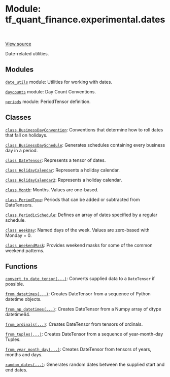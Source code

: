 <!--
This file is generated by a tool. Do not edit directly.
For open-source contributions the docs will be updated automatically.
-->


<div itemscope itemtype="http://developers.google.com/ReferenceObject">
<meta itemprop="name" content="tf_quant_finance.experimental.dates" />
<meta itemprop="path" content="Stable" />
</div>

# Module: tf_quant_finance.experimental.dates

<!-- Insert buttons and diff -->

<table class="tfo-notebook-buttons tfo-api" align="left">
</table>

<a target="_blank" href="https://github.com/google/tf-quant-finance/blob/master/tf_quant_finance/experimental/dates/__init__.py">View source</a>



Date-related utilities.



## Modules

[`date_utils`](../../tf_quant_finance/experimental/dates/date_utils.md) module: Utilities for working with dates.

[`daycounts`](../../tf_quant_finance/experimental/dates/daycounts.md) module: Day Count Conventions.

[`periods`](../../tf_quant_finance/experimental/dates/periods.md) module: PeriodTensor definition.

## Classes

[`class BusinessDayConvention`](../../tf_quant_finance/experimental/dates/BusinessDayConvention.md): Conventions that determine how to roll dates that fall on holidays.

[`class BusinessDaySchedule`](../../tf_quant_finance/experimental/dates/BusinessDaySchedule.md): Generates schedules containing every business day in a period.

[`class DateTensor`](../../tf_quant_finance/experimental/dates/DateTensor.md): Represents a tensor of dates.

[`class HolidayCalendar`](../../tf_quant_finance/experimental/dates/HolidayCalendar.md): Represents a holiday calendar.

[`class HolidayCalendar2`](../../tf_quant_finance/experimental/dates/HolidayCalendar2.md): Represents a holiday calendar.

[`class Month`](../../tf_quant_finance/experimental/dates/Month.md): Months. Values are one-based.

[`class PeriodType`](../../tf_quant_finance/experimental/dates/PeriodType.md): Periods that can be added or subtracted from DateTensors.

[`class PeriodicSchedule`](../../tf_quant_finance/experimental/dates/PeriodicSchedule.md): Defines an array of dates specified by a regular schedule.

[`class WeekDay`](../../tf_quant_finance/experimental/dates/WeekDay.md): Named days of the week. Values are zero-based with Monday = 0.

[`class WeekendMask`](../../tf_quant_finance/experimental/dates/WeekendMask.md): Provides weekend masks for some of the common weekend patterns.

## Functions

[`convert_to_date_tensor(...)`](../../tf_quant_finance/experimental/dates/convert_to_date_tensor.md): Converts supplied data to a `DateTensor` if possible.

[`from_datetimes(...)`](../../tf_quant_finance/experimental/dates/from_datetimes.md): Creates DateTensor from a sequence of Python datetime objects.

[`from_np_datetimes(...)`](../../tf_quant_finance/experimental/dates/from_np_datetimes.md): Creates DateTensor from a Numpy array of dtype datetime64.

[`from_ordinals(...)`](../../tf_quant_finance/experimental/dates/from_ordinals.md): Creates DateTensor from tensors of ordinals.

[`from_tuples(...)`](../../tf_quant_finance/experimental/dates/from_tuples.md): Creates DateTensor from a sequence of year-month-day Tuples.

[`from_year_month_day(...)`](../../tf_quant_finance/experimental/dates/from_year_month_day.md): Creates DateTensor from tensors of years, months and days.

[`random_dates(...)`](../../tf_quant_finance/experimental/dates/random_dates.md): Generates random dates between the supplied start and end dates.


